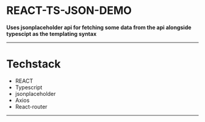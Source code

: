 # REACT-TS-JSON-DEMO

**Uses jsonplaceholder api for fetching some data from the api alongside typescipt as the templating syntax**

---

# Techstack

- REACT
- Typescript
- jsonplaceholder
- Axios
- React-router

---
